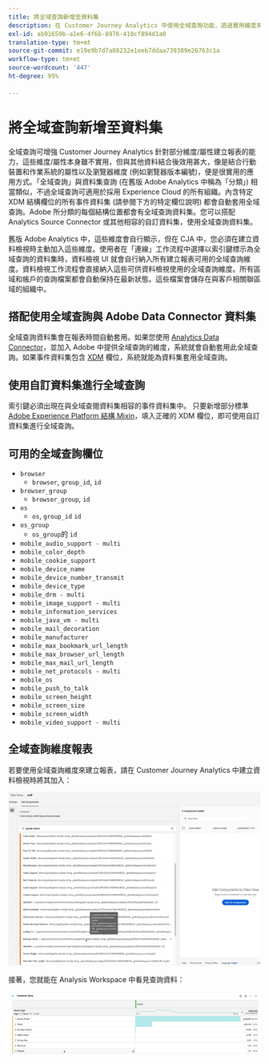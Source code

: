 ```yaml
---
title: 將全域查詢新增至資料集
description: 在 Customer Journey Analytics 中使用全域查詢功能，透過實用維度來增強報表。
exl-id: ab91659b-a1e6-4f6b-8976-410cf894d1a0
translation-type: tm+mt
source-git-commit: e19e9b7d7a88232e1eeb7ddaa739389e26763c1a
workflow-type: tm+mt
source-wordcount: '447'
ht-degree: 95%

---
```


# 將全域查詢新增至資料集

全域查詢可增強 Customer Journey Analytics 針對部分維度/屬性建立報表的能力，這些維度/屬性本身雖不實用，但與其他資料結合後效用甚大，像是結合行動裝置和作業系統的屬性以及瀏覽器維度 (例如瀏覽器版本編號)，便是很實用的應用方式。「全域查詢」與資料集查詢 (在舊版 Adobe Analytics 中稱為「分類」) 相當類似，不過全域查詢可適用於採用 Experience Cloud 的所有組織。內含特定 XDM 結構欄位的所有事件資料集 (請參閱下方的特定欄位說明) 都會自動套用全域查詢。Adobe 所分類的每個結構位置都會有全域查詢資料集。您可以搭配 Analytics Source Connector 或其他相容的自訂資料集，使用全域查詢資料集。

舊版 Adobe Analytics 中，這些維度會自行顯示，但在 CJA 中，您必須在建立資料檢視時主動加入這些維度。使用者在「連線」工作流程中選擇以索引鍵標示為全域查詢的資料集時，資料檢視 UI 就會自行納入所有建立報表可用的全域查詢維度。資料檢視工作流程會直接納入這些可供資料檢視使用的全域查詢維度。所有區域和帳戶的查詢檔案都會自動保持在最新狀態。這些檔案會儲存在與客戶相關聯區域的組織中。

## 搭配使用全域查詢與 Adobe Data Connector 資料集

全域查詢資料集會在報表時間自動套用。如果您使用 [Analytics Data Connector](https://experienceleague.adobe.com/docs/experience-platform/sources/connectors/adobe-applications/analytics.html?lang=zh-Hant#connectors)，並加入 Adobe 中提供全域查詢的維度，系統就會自動套用此全域查詢。如果事件資料集包含 [XDM](https://experienceleague.adobe.com/docs/experience-platform/xdm/home.html?lang=zh-Hant) 欄位，系統就能為資料集套用全域查詢。

## 使用自訂資料集進行全域查詢

索引鍵必須出現在與全域查閱資料集相容的事件資料集中。 只要新增部分標準 [Adobe Experience Platform 結構 Mixin](https://experienceleague.adobe.com/docs/experience-platform/xdm/mixins/event/environment-details.html?lang=zh-Hant#mixins)，填入正確的 XDM 欄位，即可使用自訂資料集進行全域查詢。

## 可用的全域查詢欄位

* `browser`
   * `browser`, `group_id`, `id`
* `browser_group`
   * `browser_group`, `id`
* `os`
   * `os`,  `group_id`  `id`
* `os_group`
   * `os_group`的  `id`
* `mobile_audio_support - multi`
* `mobile_color_depth`
* `mobile_cookie_support`
* `mobile_device_name`
* `mobile_device_number_transmit`
* `mobile_device_type`
* `mobile_drm - multi`
* `mobile_image_support - multi`
* `mobile_information_services`
* `mobile_java_vm - multi`
* `mobile_mail_decoration`
* `mobile_manufacturer`
* `mobile_max_bookmark_url_length`
* `mobile_max_browser_url_length`
* `mobile_max_mail_url_length`
* `mobile_net_protocols - multi`
* `mobile_os`
* `mobile_push_to_talk`
* `mobile_screen_height`
* `mobile_screen_size`
* `mobile_screen_width`
* `mobile_video_support - multi`

## 全域查詢維度報表

若要使用全域查詢維度來建立報表，請在 Customer Journey Analytics 中建立資料檢視時將其加入：

![](assets/global-lookup.png)

接著，您就能在 Analysis Workspace 中看見查詢資料：

![](assets/gl-reporting.png)
